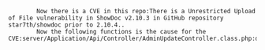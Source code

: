 
            Now there is a CVE in this repo:There is a Unrestricted Upload of File vulnerability in ShowDoc v2.10.3 in GitHub repository star7th/showdoc prior to 2.10.4..
            Now the following functions is the cause for the CVE:server/Application/Api/Controller/AdminUpdateController.class.php:download();server/Application/Api/Controller/AdminUpdateController.class.php:download();
            